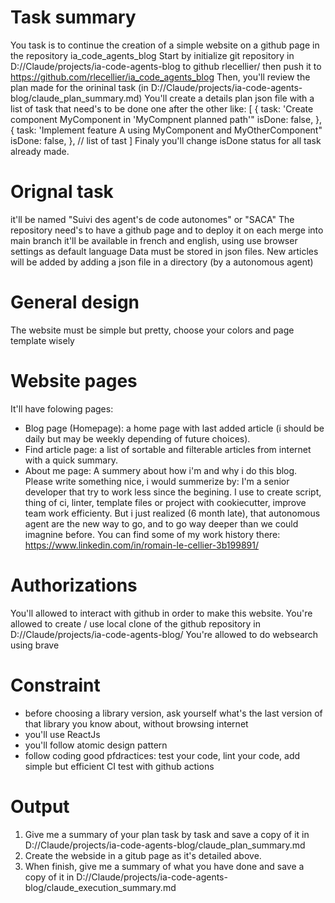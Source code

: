 # Task summary
You task is to continue the creation of a simple website on a github page in the repository ia_code_agents_blog
Start by initialize git repository in D://Claude/projects/ia-code-agents-blog to github rlecellier/ then push it to https://github.com/rlecellier/ia_code_agents_blog
Then, you'll review the plan made for the orininal task (in D://Claude/projects/ia-code-agents-blog/claude_plan_summary.md)
You'll create a details plan json file with a list of task that need's to be done one after the other like: 
[
  {
    task: 'Create component MyComponent in 'MyCompnent planned path'"
    isDone: false,
  },
  {
    task: 'Implement feature A using MyComponent and MyOtherComponent"
    isDone: false,
  },
  // list of tast
]
Finaly you'll change isDone status for all task already made.


# Orignal task

it'll be named "Suivi des agent's de code autonomes" or "SACA"
The repository need's to have a github page and to deploy it on each merge into main branch
it'll be available in french and english, using use browser settings as default language
Data must be stored in json files.
New articles will be added by adding a json file in a directory (by a autonomous agent)

# General design
The website must be simple but pretty, choose your colors and page template wisely

# Website pages
It'll have folowing pages:
* Blog page (Homepage): a home page with last added article (i should be daily but may be weekly depending of future choices).
* Find article page: a list of sortable and filterable articles from internet with a quick summary.
* About me page: A summery about how i'm and why i do this blog. Please write something nice, i would summerize by: I'm a senior developer that try to work less since the begining. I use to create script, thing of ci, linter, template files or project with cookiecutter, improve team work efficienty. But i just realized (6 month late), that autonomous agent are the new way to go, and to go way deeper than we could imagnine before.
You can find some of my work history there: https://www.linkedin.com/in/romain-le-cellier-3b199891/

# Authorizations
You'll allowed to interact with github in order to make this website.
You're allowed to create / use local clone of the github repository in D://Claude/projects/ia-code-agents-blog/
You're allowed to do websearch using brave

# Constraint
* before choosing a library version, ask yourself what's the last version of that library you know about, without browsing internet
* you'll use ReactJs
* you'll follow atomic design pattern
* follow coding good pfdractices: test your code, lint your code, add simple but efficient CI test with github actions

# Output
1) Give me a summary of your plan task by task and save a copy of it in D://Claude/projects/ia-code-agents-blog/claude_plan_summary.md
2) Create the webside in a gitub page as it's detailed above.
3) When finish, give me a summary of what you have done and save a copy of it in D://Claude/projects/ia-code-agents-blog/claude_execution_summary.md

